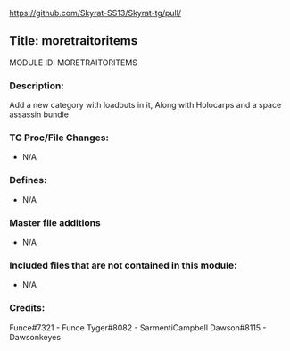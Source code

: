 https://github.com/Skyrat-SS13/Skyrat-tg/pull/

## Title: moretraitoritems

MODULE ID: MORETRAITORITEMS

### Description:

Add a new category with loadouts in it, Along with Holocarps and a space assassin bundle

### TG Proc/File Changes:

- N/A
<!-- If you had to edit, or append to any core procs in the process of making this PR, list them here. APPEND: Also, please include any files that you've changed. .DM files that is. -->

### Defines:

- N/A
<!-- If you needed to add any defines, mention the files you added those defines in -->

### Master file additions

- N/A
<!-- Any master file changes you've made to existing master files or if you've added a new master file. Please mark either as #NEW or #CHANGE -->

### Included files that are not contained in this module:

- N/A
<!-- Likewise, be it a non-modular file or a modular one that's not contained within the folder belonging to this specific module, it should be mentioned here -->

### Credits:
Funce#7321 - Funce
Tyger#8082 - SarmentiCampbell
Dawson#8115 - Dawsonkeyes
<!-- Here go the credits to you, dear coder, and in case of collaborative work or ports, credits to the original source of the code -->